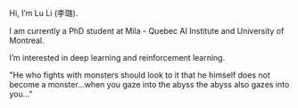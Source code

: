 Hi, I’m Lu Li (李璐). 

I am currently a PhD student at Mila - Quebec AI Institute and University of Montreal.

I’m interested in deep learning and reinforcement learning.

"He who fights with monsters should look to it that he himself does not become a monster...when you gaze into the abyss the abyss also gazes into you..."

<!---
lilucse/lilucse is a ✨ special ✨ repository because its `README.md` (this file) appears on your GitHub profile.
You can click the Preview link to take a look at your changes.
--->
